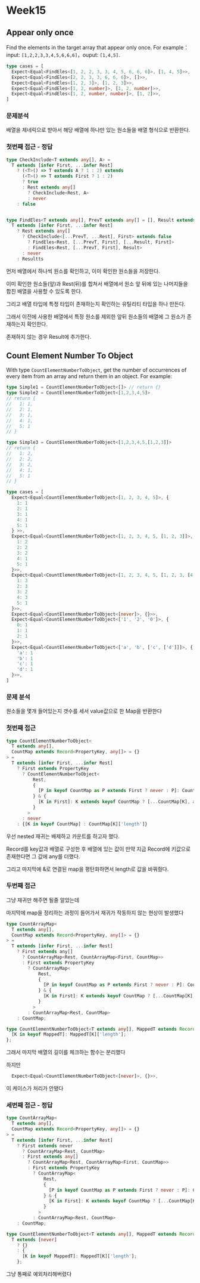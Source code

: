 # Week15

## Appear only once

Find the elements in the target array that appear only once. For example：input: `[1,2,2,3,3,4,5,6,6,6]`，ouput: `[1,4,5]`.

```ts
type cases = [
  Expect<Equal<FindEles<[1, 2, 2, 3, 3, 4, 5, 6, 6, 6]>, [1, 4, 5]>>,
  Expect<Equal<FindEles<[2, 2, 3, 3, 6, 6, 6]>, []>>,
  Expect<Equal<FindEles<[1, 2, 3]>, [1, 2, 3]>>,
  Expect<Equal<FindEles<[1, 2, number]>, [1, 2, number]>>,
  Expect<Equal<FindEles<[1, 2, number, number]>, [1, 2]>>,
]
```



### 문제분석

배열을 제네릭으로 받아서 해당 배열에 하나만 있는 원소들을 배열 형식으로 반환한다.



### 첫번째 접근 - 정답

```ts
type CheckInclude<T extends any[], A> = 
  T extends [infer First, ...infer Rest]
    ? (<T>() => T extends A ? 1 : 2) extends
      (<T>() => T extends First ? 1 : 2)
      ? true
      : Rest extends any[] 
        ? CheckInclude<Rest, A> 
        : never
    : false


type FindEles<T extends any[], PrevT extends any[] = [], Result extends any[] = []> =
  T extends [infer First, ...infer Rest]
    ? Rest extends any[] 
      ? CheckInclude<[...PrevT, ...Rest], First> extends false
        ? FindEles<Rest, [...PrevT, First], [...Result, First]>
        : FindEles<Rest, [...PrevT, First], Result>
      : never
    : Resultts
```

먼저 배열에서 하나씩 원소를 확인하고, 이미 확인한 원소들을 저장한다.

이미 확인한 원소들(앞)과 Rest(뒤)를 합쳐서 배열에서 원소 앞 뒤에 있는 나머지들을 합친 배열을 사용할 수 있도록 한다.



그리고 배열 타입에 특정 타입이 존재하는지 확인하는 유틸리티 타입을 하나 만든다.



그래서 이전에 사용한 배열에서 특정 원소를 제외한 앞뒤 원소들의 배열에 그 원소가 존재하는지 확인한다.

존재하지 않는 경우 Result에 추가한다.



## Count Element Number To Object

With type `CountElementNumberToObject`, get the number of occurrences of every item from an array and return them in an object. For example:

```ts
type Simple1 = CountElementNumberToObject<[]> // return {}
type Simple2 = CountElementNumberToObject<[1,2,3,4,5]> 
// return {
//   1: 1,
//   2: 1,
//   3: 1,
//   4: 1,
//   5: 1
// }

type Simple3 = CountElementNumberToObject<[1,2,3,4,5,[1,2,3]]> 
// return {
//   1: 2,
//   2: 2,
//   3: 2,
//   4: 1,
//   5: 1
// }
```

```ts
type cases = [
  Expect<Equal<CountElementNumberToObject<[1, 2, 3, 4, 5]>, {
    1: 1
    2: 1
    3: 1
    4: 1
    5: 1
  } >>,
  Expect<Equal<CountElementNumberToObject<[1, 2, 3, 4, 5, [1, 2, 3]]>, {
    1: 2
    2: 2
    3: 2
    4: 1
    5: 1
  }>>,
  Expect<Equal<CountElementNumberToObject<[1, 2, 3, 4, 5, [1, 2, 3, [4, 4, 1, 2]]]>, {
    1: 3
    2: 3
    3: 2
    4: 3
    5: 1
  }>>,
  Expect<Equal<CountElementNumberToObject<[never]>, {}>>,
  Expect<Equal<CountElementNumberToObject<['1', '2', '0']>, {
    0: 1
    1: 1
    2: 1
  }>>,
  Expect<Equal<CountElementNumberToObject<['a', 'b', ['c', ['d']]]>, {
    'a': 1
    'b': 1
    'c': 1
    'd': 1
  }>>,
]
```

### 문제 분석

원소들을 몇개 들어있는지 갯수를 세서 value값으로 한 Map을 반환한다



### 첫번째 접근

```ts
type CountElementNumberToObject<
  T extends any[],
  CountMap extends Record<PropertyKey, any[]> = {}
> =
  T extends [infer First, ...infer Rest]
    ? First extends PropertyKey
      ? CountElementNumberToObject<
          Rest,
          {
            [P in keyof CountMap as P extends First ? never : P]: CountMap[P]  
          } & {
            [K in First]: K extends keyof CountMap ? [...CountMap[K], any] : [any]
          }
        >
      : never
    : {[K in keyof CountMap] : CountMap[K]['length']}
```



우선 nested 재귀는 배제하고 카운트를 하고자 했다.

Record를 key값과 배열로 구성한 후 배열에 있는 값이 만약 지금 Record에 키값으로 존재한다면 그 값에 any를 더했다.

그리고 마지막에 &로 연결된 map을 평탄화하면서 length로 값을 바꿔줬다.



### 두번째 접근

그냥 재귀만 해주면 될줄 알았는데

마지막에 map을 정리하는 과정이 들어가서 재귀가 작동하지 않는 현상이 발생했다



```ts
type CountArrayMap<
  T extends any[],
  CountMap extends Record<PropertyKey, any[]> = {}
> =
  T extends [infer First, ...infer Rest]
    ? First extends any[]
      ? CountArrayMap<Rest, CountArrayMap<First, CountMap>>
      : First extends PropertyKey
        ? CountArrayMap<
            Rest,
            {
              [P in keyof CountMap as P extends First ? never : P]: CountMap[P]  
            } & {
              [K in First]: K extends keyof CountMap ? [...CountMap[K], any] : [any]
            }
          >
        : CountArrayMap<Rest, CountMap>
    : CountMap;

type CountElementNumberToObject<T extends any[], MappedT extends Record<PropertyKey, any[]> = CountArrayMap<T>> =    {
  [K in keyof MappedT]: MappedT[K]['length'];
};
```



그래서 마지막 배열의 길이를 체크하는 함수는 분리했다

하지만

```ts
  Expect<Equal<CountElementNumberToObject<[never]>, {}>>,
```

이 케이스가 처리가 안됐다



### 세번째 접근 - 정답

```ts
type CountArrayMap<
  T extends any[],
  CountMap extends Record<PropertyKey, any[]> = {}
> =
  T extends [infer First, ...infer Rest]
    ? First extends never
      ? CountArrayMap<Rest, CountMap>
      : First extends any[]
        ? CountArrayMap<Rest, CountArrayMap<First, CountMap>>
        : First extends PropertyKey
          ? CountArrayMap<
              Rest,
              {
                [P in keyof CountMap as P extends First ? never : P]: CountMap[P];
              } & {
                [K in First]: K extends keyof CountMap ? [...CountMap[K], any] : [any];
              }
            >
          : CountArrayMap<Rest, CountMap>
    : CountMap;

type CountElementNumberToObject<T extends any[], MappedT extends Record<PropertyKey, any[]> = CountArrayMap<T>> = 
  T extends [never] 
    ? {} 
    : {
      [K in keyof MappedT]: MappedT[K]['length'];
    };

```

그냥 통째로 예외처리해버렸다
